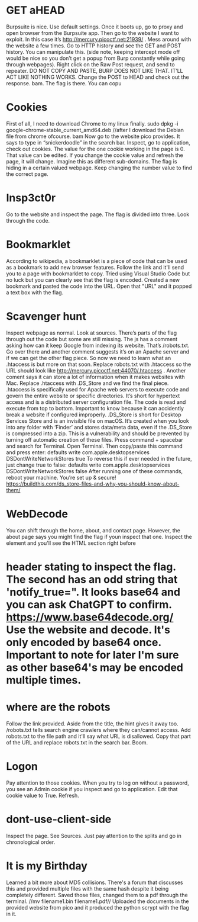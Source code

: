 # GET aHEAD
Burpsuite is nice. Use default settings. Once it boots up, go to proxy and open browser from the Burpsuite app. Then go to the website I want to exploit. In this case it’s http://mercury.picoctf.net:21939/  . Mess around with the website a few times. Go to HTTP history and see the GET and POST history. You can manipulate this. (side note, keeping intercept mode off would be nice so you don’t get a popup from Burp constantly while going through webpages). Right click on the Raw Post request, and send to repeater. DO NOT COPY AND PASTE, BURP DOES NOT LIKE THAT. IT’LL ACT LIKE NOTHING WORKS. Change the POST to HEAD and check out the response. bam. The flag is there. You can copu

# Cookies
First of all, I need to download Chrome to my linux finally. 
sudo dpkg -i google-chrome-stable_current_amd64.deb
	//after I download the Debian file from chrome ofcourse.
bam
Now go to the website pico provides. It says to type in “snickerdoodle” in the search bar. Inspect, go to application, check out cookies. The value for the one cookie working in the page is 0. That value can be edited. If you change the cookie value and refresh the page, it will change. Imagine this as different sub-domains. The flag is hiding in a certain valued webpage. Keep changing the number value to find the correct page. 

# Insp3ct0r
Go to the website and inspect the page. The flag is divided into three. Look through the code. 

# Bookmarklet
According to wikipedia, a bookmarklet is a piece of code that can be used as a bookmark to add new browser features. Follow the link and it'll send you to a page with bookmarklet to copy. Tried using Visual Studio Code but no luck but you can clearly see that the flag is encoded. Created a new bookmark and pasted the code into the URL. Open that "URL" and it popped a text box with the flag. 

# Scavenger hunt
Inspect webpage as normal. Look at sources. There’s parts of the flag through out the code but some are still missing. The js has a comment asking how can it keep Google from indexing its website. That’s /robots.txt. Go over there and another comment suggests it’s on an Apache server and if we can get the other flag piece. So now we need to learn what an .htaccess is but more on that soon. Replace robots.txt with .htaccess so the URL should look like http://mercury.picoctf.net:44070/.htaccess  . Another coment says it can store a lot of information when it makes websites with Mac. Replace .htaccess with .DS_Store and we find the final piece. 
.htaccess is specifically used for Apache web servers to execute code and govern the entire website or specific directories. It’s short for hypertext access and is a distributed server configuration file. The code is read and execute from top to bottom. Important to know because it can accidently break a website if configured improperly. 
.DS_Store is short for Desktop Services Store and is an invisible file on macOS. It’s created when you look into any folder with ‘Finder’ and stores data/meta data, even if the .DS_Store is compressed into a zip. This is a vulnerability and should be prevented by turning off automatic creation of these files.
Press command + spacebar and search for Terminal.
Open Terminal. Then copy/paste this command and press enter:
defaults write com.apple.desktopservices DSDontWriteNetworkStores true
To reverse this if ever needed in the future, just change true to false:
defaults write com.apple.desktopservices DSDontWriteNetworkStores false
After running one of these commands, reboot your machine.
You’re set up & secure!
https://buildthis.com/ds_store-files-and-why-you-should-know-about-them/

# WebDecode
You can shift through the home, about, and contact page. However, the about page says you might find the flag if youn inspect that one. Inspect the element and you'll see the HTML section right before <h1> header stating to inspect the flag. The second has an odd string that 'notify_true=". It looks base64 and you can ask ChatGPT to confirm. 
    https://www.base64decode.org/
Use the website and decode. It's only encoded by base64 once. Important to note for later I'm sure as other base64's may be encoded multiple times.

# where are the robots
Follow the link provided. Aside from the title, the hint gives it away too. /robots.txt tells search engine crawlers where they can/cannot access. Add robots.txt to the file path and it'll say what URL is disallowed. Copy that part of the URL and replace robots.txt in the search bar. Boom.

# Logon
Pay attention to those cookies. When you try to log on without a password, you see an Admin cookie if you inspect and go to application. Edit that cookie value to True. Refresh. 

# dont-use-client-side
Inspect the page. See Sources. Just pay attention to the splits and go in chronological order. 

# It is my Birthday
Learned a bit more about MD5 collisions. There's a forum that discusses this and provided multiple files with the same hash despite it being completely different. Saved those files, changed them to a pdf through the terminal. //mv filename1.bin filename1.pdf// Uploaded the documents in the provided website from pico and it produced the python scrypt with the flag in it.


